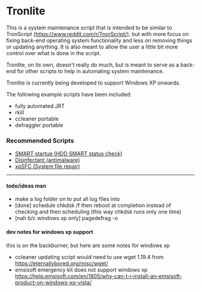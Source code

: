 # Tronlite
This is a system maintenance script that is intended to be similar to TronScript (https://www.reddit.com/r/TronScript/), but with more focus on fixing back-end operating system functionality and less on removing things or updating anything. It is also meant to allow the user a little bit more control over what is done in the script.

Tronlite, on its own, doesn't really do much, but is meant to serve as a back-end for other scripts to help in automating system maintenance.

Tronlite is currently being developed to support Windows XP onwards.

The following example scripts have been included:
* fully automated JRT
* rkill
* ccleaner portable
* defraggler portable

### Recommended Scripts
* [SMART startup (HDD SMART status check)](https://github.com/thaatz/smart-startup)
* [Disinfectant (antimalware)](https://github.com/thaatz/disinfectant)
* [xpSFC (System file repair)](https://github.com/thaatz/xpsfc)

---

#### todo/ideas man
* make a log folder on to put all log files into
* [done] schedule chkdsk /f then reboot at completion instead of checking and then scheduling (this way chkdsk runs only one time)
* [nah b/c windows xp only] pagedefrag -o

#### dev notes for windows xp support
this is on the backburner, but here are some notes for windows xp
- ccleaner updating script would need to use wget 1.19.4 from https://eternallybored.org/misc/wget/
- emsisoft emergency kit does not support windows xp https://help.emsisoft.com/en/1805/why-can-t-i-install-an-emsisoft-product-on-windows-xp-vista/

